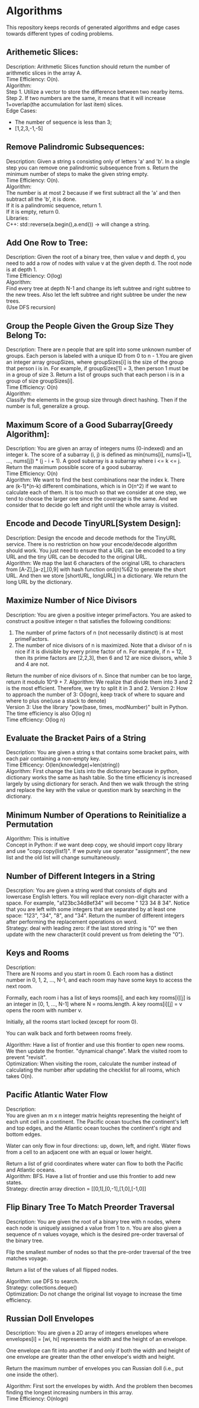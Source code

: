 # Algorithms
This repository keeps records of generated algorithms and edge cases towards different types of coding problems.

## Arithemetic Slices: 
Description: Arithmetic Slices function should return the number of arithmetic slices in the array A.  
Time Efficiency: O(n).  
Algorithm:  
Step 1. Utilize a vector to store the difference between two nearby items.  
Step 2. If two numbers are the same, it means that it will increase 1+overlap(the accumulation for last item) slices.  
Edge Cases: 
- The number of sequence is less than 3;
- [1,2,3,-1,-5]

## Remove Palindromic Subsequences:   
Description: Given a string s consisting only of letters 'a' and 'b'. In a single step you can remove one palindromic subsequence from s. Return the minimum number of steps to make the given string empty.  
Time Efficiency: O(n).  
Algorithm:  
The number is at most 2 because if we first subtract all the 'a' and then subtract all the 'b', it is done.  
If it is a palindromic sequence, return 1.  
If it is empty, return 0.  
Libraries:  
C++: std::reverse(a.begin(),a.end()) -> will change a string.  

## Add One Row to Tree: 
Description: Given the root of a binary tree, then value v and depth d, you need to add a row of nodes with value v at the given depth d. The root node is at depth 1.  
Time Efficiency: O(log)  
Algorithm:  
Find every tree at depth N-1 and change its left subtree and right subtree to the new trees. Also let the left subtree and right subtree be under the new trees.  
(Use DFS recursion) 

## Group the People Given the Group Size They Belong To:  
Description: There are n people that are split into some unknown number of groups. Each person is labeled with a unique ID from 0 to n - 1.You are given an integer array groupSizes, where groupSizes[i] is the size of the group that person i is in. For example, if groupSizes[1] = 3, then person 1 must be in a group of size 3. Return a list of groups such that each person i is in a group of size groupSizes[i].  
Time Efficiency: O(n)  
Algorithm:  
Classify the elements in the group size through direct hashing. Then if the number is full, generalize a group.  

## Maximum Score of a Good Subarray[Greedy Algorithm]:
Description: You are given an array of integers nums (0-indexed) and an integer k. The score of a subarray (i, j) is defined as min(nums[i], nums[i+1], ..., nums[j]) * (j - i + 1). A good subarray is a subarray where i <= k <= j. Return the maximum possible score of a good subarray.  
Time Efficiency: O(n)  
Algorithm:
We want to find the best combinations near the index k. There are (k-1)\*(n-k) different combinations, which is in O(n^2) if we want to calculate each of them. It is too much so that we consider at one step, we tend to choose the larger one since the coverage is the same. And we consider that to decide go left and right until the whole array is visited.  

## Encode and Decode TinyURL[System Design]:  
Description: Design the encode and decode methods for the TinyURL service. There is no restriction on how your encode/decode algorithm should work. You just need to ensure that a URL can be encoded to a tiny URL and the tiny URL can be decoded to the original URL.  
Algorithm: 
We map the last 6 characters of the original URL to characters from [A-Z],[a-z],[0,9] with hash function ord(n)%62 to generate the short URL. And then we store [shortURL, longURL] in a dictionary. We return the long URL by the dictionary.  

## Maximize Number of Nice Divisors
Description: You are given a positive integer primeFactors. You are asked to construct a positive integer n that satisfies the following conditions:  
1) The number of prime factors of n (not necessarily distinct) is at most primeFactors.
2) The number of nice divisors of n is maximized. Note that a divisor of n is nice if it is divisible by every prime factor of n. For example, if n = 12, then its prime factors are [2,2,3], then 6 and 12 are nice divisors, while 3 and 4 are not.

Return the number of nice divisors of n. Since that number can be too large, return it modulo 10^9 + 7.
Algorithm: We realize that divide them into 3 and 2 is the most efficient. Therefore, we try to split it in 3 and 2. 
Version 2: How to approach the number of 3: O(logn), keep track of where to square and where to plus one(use a stack to denote)  
Version 3: Use the library "pow(base, times, modNumber)" built in Python. The time efficiency is also O(log n)  
Time effciency: O(log n)

## Evaluate the Bracket Pairs of a String
Description: You are given a string s that contains some bracket pairs, with each pair containing a non-empty key.  
Time Efficency: O(len(knowledge)+len(string))  
Algorithm: First change the Lists into the dictionary because in python, dictionary works the same as hash table. So the time efficiency is increased largely by using dictionary for serach. And then we walk through the string and replace the key with the value or question mark by searching in the dictionary.  

## Minimum Number of Operations to Reinitialize a Permutation
Algorithm: This is intuitive  
Concept in Python: if we want deep copy, we should import copy library and use "copy.copy(list1)". If we purely use operator "assignment", the new list and the old list will change sumultaneously.

## Number of Different Integers in a String  
Descrption: You are given a string word that consists of digits and lowercase English letters.  You will replace every non-digit character with a space. For example, "a123bc34d8ef34" will become " 123  34 8  34". Notice that you are left with some integers that are separated by at least one space: "123", "34", "8", and "34".  Return the number of different integers after performing the replacement operations on word.  
Strategy: deal with leading zero: if the last stored string is "0" we then update with the new character(it could prevent us from deleting the "0").  

## Keys and Rooms
Description:  
There are N rooms and you start in room 0.  Each room has a distinct number in 0, 1, 2, ..., N-1, and each room may have some keys to access the next room. 

Formally, each room i has a list of keys rooms[i], and each key rooms[i][j] is an integer in [0, 1, ..., N-1] where N = rooms.length.  A key rooms[i][j] = v opens the room with number v.

Initially, all the rooms start locked (except for room 0). 

You can walk back and forth between rooms freely.

Algorithm: Have a list of frontier and use this frontier to open new rooms. We then update the frontier. "dynamical change". Mark the visited room to prevent "revisit".  
Optimization: When visiting the room, calculate the number instead of calculating the number after updating the checklist for all rooms, which takes O(n).  

## Pacific Atlantic Water Flow
Description:   
You are given an m x n integer matrix heights representing the height of each unit cell in a continent. The Pacific ocean touches the continent's left and top edges, and the Atlantic ocean touches the continent's right and bottom edges.

Water can only flow in four directions: up, down, left, and right. Water flows from a cell to an adjacent one with an equal or lower height.

Return a list of grid coordinates where water can flow to both the Pacific and Atlantic oceans.  
Algorithm: BFS. Have a list of frontier and use this frontier to add new states.  
Strategy: directin array direction = [[0,1],[0,-1],[1,0],[-1,0]]

## Flip Binary Tree To Match Preorder Traversal
Description: You are given the root of a binary tree with n nodes, where each node is uniquely assigned a value from 1 to n. You are also given a sequence of n values voyage, which is the desired pre-order traversal of the binary tree.

Flip the smallest number of nodes so that the pre-order traversal of the tree matches voyage.

Return a list of the values of all flipped nodes. 

Algorithm: use DFS to search.   
Strategy: collections.deque()  
Optimization: Do not change the original list voyage to increase the time efficiency.

## Russian Doll Envelopes
Description: You are given a 2D array of integers envelopes where envelopes[i] = [wi, hi] represents the width and the height of an envelope.

One envelope can fit into another if and only if both the width and height of one envelope are greater than the other envelope's width and height.

Return the maximum number of envelopes you can Russian doll (i.e., put one inside the other).

Algorithm: First sort the envelopes by width. And the problem then becomes finding the longest increasing numbers in this array.  
Time Efficiency: O(nlogn)
